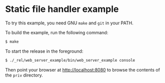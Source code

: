 Static file handler example
===========================

To try this example, you need GNU `make` and `git` in your PATH.

To build the example, run the following command:

``` bash
$ make
```

To start the release in the foreground:

``` bash
$ ./_rel/web_server_example/bin/web_server_example console
```

Then point your browser at [http://localhost:8080](http://localhost:8080)
to browse the contents of the `priv` directory.

